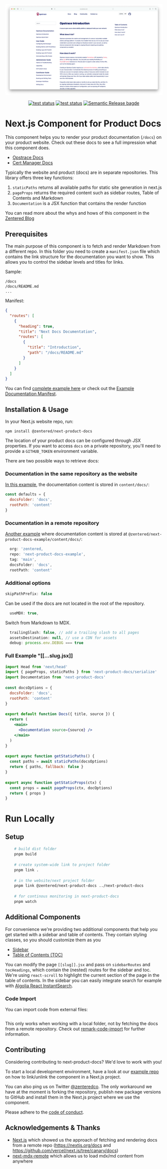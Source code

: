 <p align="center">
  <img src=".github/assets/opstrace-docs.png">
</p>

<p align="center">
  <a href="https://github.com/opstrace/next-product-docs/actions/workflows/publish.yml"><img alt="test status" src="https://github.com/opstrace/next-product-docs/actions/workflows/publish.yml/badge.svg" /></a>
  <a href="https://github.com/opstrace/next-product-docs/actions/workflows/test.yml"><img alt="test status" src="https://github.com/opstrace/next-product-docs/actions/workflows/test.yml/badge.svg" /></a>
  <a href="https://semantic-release.gitbook.io/semantic-release/"><img alt="Semantic Release bagde" src="https://img.shields.io/badge/%20%20%F0%9F%93%A6%F0%9F%9A%80-semantic--release-e10079.svg" /></a>
</p>

# Next.js Component for Product Docs

This component helps you to render your product documentation (`/docs`) on your
product website. Check out these docs to see a full impression what this
component does.

- [Opstrace Docs](https://opstrace.com/docs)
- [Cert Manager Docs](https://cert-manager.io/docs/)

Typically the website and product (docs) are in separate repositories. This
library offers three key functions:

1. `staticPaths` returns all available paths for static site generation in
   next.js
2. `pageProps` returns the required content such as sidebar routes, Table of
   Contents and Markdown
3. `Documentation` is a JSX function that contains the render function

You can read more about the whys and hows of this component in the
[Zentered Blog](https://zentered.co/articles/product-documentation-with-nextjs/)

## Prerequisites

The main purpose of this component is to fetch and render Markdown from a
different repo. In this folder you need to create a `manifest.json` file which
contains the link structure for the documentation you want to show. This allows
you to control the sidebar levels and titles for links.

Sample:

```
/docs
/docs/README.md
...
```

Manifest:

```json
{
  "routes": [
    {
      "heading": true,
      "title": "Next Docs Documentation",
      "routes": [
        {
          "title": "Introduction",
          "path": "/docs/README.md"
        }
      ]
    }
  ]
}
```

You can find
[complete example here](https://github.com/zentered/next-product-docs-example/blob/main/docs/manifest.json)
or check out the
[Example Documentation Manifest](https://github.com/zentered/next-product-docs-example/blob/main/content/mdx/manifest.json).

## Installation & Usage

In your Next.js website repo, run:

    npm install @zentered/next-product-docs

The location of your product docs can be configured through JSX properties. If
you want to access `docs` on a private repository, you'll need to provide a
`GITHUB_TOKEN` environment variable.

There are two possible ways to retrieve docs:

### Documentation in the same repository as the website

[In this example](https://github.com/zentered/next-product-docs-example/blob/main/pages/local/%5B%5B...slug%5D%5D.jsx),
the documentation content is stored in `content/docs/`:

```jsx
const defaults = {
  docsFolder: 'docs',
  rootPath: 'content'
}
```

### Documentation in a remote repository

[Another example](https://github.com/zentered/next-product-docs-example/blob/main/pages/remote/%5B%5B...slug%5D%5D.jsx)
where documentation content is stored at
`@zentered/next-product-docs-example/content/docs/`:

```jsx
  org: 'zentered,
  repo: 'next-product-docs-example',
  tag: 'main',
  docsFolder: 'docs',
  rootPath: 'content'
```

### Additional options

```jsx
skipPathPrefix: false
```

Can be used if the docs are not located in the root of the repository.

```jsx
  useMDX: true,
```

Switch from Markdown to MDX.

```jsx
  trailingSlash: false, // add a trailing slash to all pages
  assetsDestination: null, // use a CDN for assets
  debug: process.env.DEBUG === true
```

### Full Example "[[...slug.jsx]]

```jsx
import Head from 'next/head'
import { pageProps, staticPaths } from 'next-product-docs/serialize'
import Documentation from 'next-product-docs'

const docsOptions = {
  docsFolder: 'docs',
  rootPath: 'content'
}

export default function Docs({ title, source }) {
  return (
    <main>
      <Documentation source={source} />
    </main>
  )
}

export async function getStaticPaths() {
  const paths = await staticPaths(docsOptions)
  return { paths, fallback: false }
}

export async function getStaticProps(ctx) {
  const props = await pageProps(ctx, docOptions)
  return { props }
}
```

# Run Locally

## Setup

```bash
    # build dist folder
    pnpm build

    # create system-wide link to project folder
    pnpm link .

    # in the website/next project folder
    pnpm link @zentered/next-product-docs ../next-product-docs

    # for continous monitoring in next-product-docs
    pnpm watch
```

## Additional Components

For convenience we're providing two additional components that help you get
started with a sidebar and table of contents. They contain styling classes, so
you should customize them as you

- [Sidebar](https://github.com/zentered/next-product-docs-example/blob/main/components/Sidebar.jsx)
- [Table of Contents (TOC)](https://github.com/zentered/next-product-docs-example/blob/main/components/Toc.jsx)

You can modify the page `[[slug]].jsx` and pass on `sidebarRoutes` and
`tocHeadings`, which contain the (nested) routes for the sidebar and toc. We're
using `react-scroll` to highlight the current section of the page in the table
of contents. In the sidebar you can easily integrate search for example with
[Algolia React InstantSearch](https://www.algolia.com/doc/guides/building-search-ui/what-is-instantsearch/react/).

### Code Import

You can import code from external files:

```js file=./examples/hello.js

```

This only works when working with a local folder, not by fetching the docs from
a remote repository. Check out
[remark-code-import](https://github.com/kevin940726/remark-code-import) for
further information.

## Contributing

Considering contributing to next-product-docs? We'd love to work with you!

To start a local development environment, have a look at our
[example repo](https://github.com/zentered/next-product-docs-example) on how to
link/unlink the component in a Next.js project.

You can also ping us on Twitter [@zenteredco](http://twitter.com/zenteredco).
The only workaround we have at the moment is forking the repository, publish new
package versions to GitHub and install them in the Next.js project where we use
the component.

Please adhere to the [code of conduct](./CODE_OF_CONDUCT.md).

## Acknowledgements & Thanks

- [Next.js](https://nextjs.org) which showed us the approach of fetching and
  rendering docs from a remote repo (https://nextjs.org/docs and
  https://github.com/vercel/next.js/tree/canary/docs)
- [next-mdx-remote](https://github.com/hashicorp/next-mdx-remote) which allows
  us to load mdx/md content from anywhere
